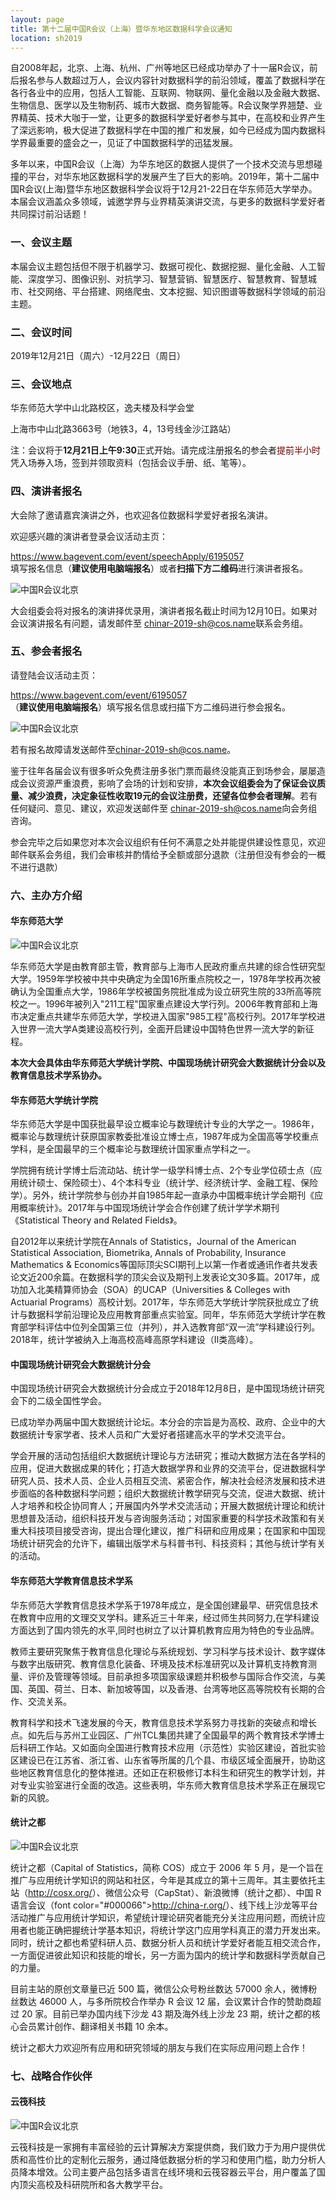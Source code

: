 ```yaml
---
layout: page
title: 第十二届中国R会议（上海）暨华东地区数据科学会议通知
location: sh2019
---
```


自2008年起，北京、上海、杭州、广州等地区已经成功举办了十一届R会议，前后报名参与人数超过万人，会议内容针对数据科学的前沿领域，覆盖了数据科学在各行各业中的应用，包括人工智能、互联网、物联网、量化金融以及金融大数据、生物信息、医学以及生物制药、城市大数据、商务智能等。R会议聚学界翘楚、业界精英、技术大咖于一堂，让更多的数据科学爱好者参与其中，在高校和业界产生了深远影响，极大促进了数据科学在中国的推广和发展，如今已经成为国内数据科学界最重要的盛会之一，见证了中国数据科学的迅猛发展。

多年以来，中国R会议（上海）为华东地区的数据人提供了一个技术交流与思想碰撞的平台，对华东地区数据科学的发展产生了巨大的影响。2019年，第十二届中国R会议(上海)暨华东地区数据科学会议将于12月21-22日在华东师范大学举办。本届会议涵盖众多领域，诚邀学界与业界精英演讲交流，与更多的数据科学爱好者共同探讨前沿话题！

### 一、会议主题

本届会议主题包括但不限于机器学习、数据可视化、数据挖掘、量化金融、人工智能、深度学习、图像识别、对抗学习、智慧营销、智慧医疗、智慧教育、智慧城市、社交网络、平台搭建、网络爬虫、文本挖掘、知识图谱等数据科学领域的前沿主题。

### 二、会议时间

2019年12月21日（周六）-12月22日（周日）

### 三、会议地点

华东师范大学中山北路校区，逸夫楼及科学会堂

上海市中山北路3663号（地铁3，4，13号线金沙江路站）

注：会议将于**12月21日上午9:30**正式开始。请完成注册报名的参会者<font color="#660000">提前半小时</font><br/>凭入场券入场，签到并领取资料（包括会议手册、纸、笔等）。

### 四、演讲者报名

大会除了邀请嘉宾演讲之外，也欢迎各位数据科学爱好者报名演讲。

欢迎感兴趣的演讲者登录会议活动主页：

<font color="#000066">https://www.bagevent.com/event/speechApply/6195057</font><br /> 
 填写报名信息（**建议使用电脑端报名**）或者**扫描下方二维码**进行演讲者报名。

<div class="row">
  <div class="col-md-10 col-md-offset-4 text-center">
    <img src="{{ 'https://github.com/StevenBoys/photo/blob/master/sh2019_speaker.jpeg?raw=true' | prepend: site.baseurl }}" alt="中国R会议北京" class="img-responsive" />
  </div>
</div>

大会组委会将对报名的演讲择优录用，演讲者报名截止时间为12月10日。如果对会议演讲报名有问题，请发邮件至
<font color="#000066">chinar-2019-sh@cos.name</font>联系会务组。

### 五、参会者报名

请登陆会议活动主页：

<font color="#000066">https://www.bagevent.com/event/6195057</font><br /> 
（**建议使用电脑端报名**）填写报名信息或扫描下方二维码进行参会报名。

<div class="row">
  <div class="col-md-10 col-md-offset-4 text-center">
    <img src="{{ 'https://github.com/StevenBoys/photo/blob/master/sh2019_aud.jpeg?raw=true' | prepend: site.baseurl }}" alt="中国R会议北京" class="img-responsive" />
  </div>
</div>

若有报名故障请发送邮件至<font color="#000066">chinar-2019-sh@cos.name</font>。

鉴于往年各届会议有很多听众免费注册多张门票而最终没能真正到场参会，屡屡造成会议资源严重浪费，影响了会场的计划和安排，**本次会议组委会为了保证会议质量、减少浪费，决定象征性收取19元的会议注册费，还望各位参会者理解**。若有任何疑问、意见、建议，欢迎发送邮件至 <font color="#000066">chinar-2019-sh@cos.name</font>向会务组咨询。

参会完毕之后如果您对本次会议组织有任何不满意之处并能提供建设性意见，欢迎邮件联系会务组，我们会审核并酌情给予全额或部分退款（注册但没有参会的一概不进行退款）

### 六、主办方介绍

#### 华东师范大学

<div class="row">
  <div class="col-md-10 col-md-offset-4 text-center">
    <img src="{{ 'https://github.com/StevenBoys/photo/blob/master/sh2019_uni.jpeg?raw=true' | prepend: site.baseurl }}" alt="中国R会议北京" class="img-responsive" />
  </div>
</div>

华东师范大学是由教育部主管，教育部与上海市人民政府重点共建的综合性研究型大学。1959年学校被中共中央确定为全国16所重点院校之一，1978年学校再次被确认为全国重点大学，1986年学校被国务院批准成为设立研究生院的33所高等院校之一。1996年被列入"211工程"国家重点建设大学行列。2006年教育部和上海市决定重点共建华东师范大学，学校进入国家"985工程"高校行列。2017年学校进入世界一流大学A类建设高校行列，全面开启建设中国特色世界一流大学的新征程。

**本次大会具体由华东师范大学统计学院、中国现场统计研究会大数据统计分会以及教育信息技术学系协办。**

#### 华东师范大学统计学院

华东师范大学是中国获批最早设立概率论与数理统计专业的大学之一。1986年，概率论与数理统计获原国家教委批准设立博士点，1987年成为全国高等学校重点学科，是全国最早的三个概率论与数理统计国家重点学科之一。

学院拥有统计学博士后流动站、统计学一级学科博士点、2个专业学位硕士点（应用统计硕士、保险硕士）、4个本科专业（统计学、经济统计学、金融工程、保险学）。另外，统计学院参与创办并自1985年起一直承办中国概率统计学会期刊《应用概率统计》。2017年与中国现场统计学会合作创建了统计学学术期刊《Statistical Theory and Related Fields》。

自2012年以来统计学院在Annals of Statistics，Journal of the American Statistical Association, Biometrika, Annals of Probability, Insurance Mathematics & Economics等国际顶尖SCI期刊上以第一作者或通讯作者共发表论文近200余篇。在数据科学的顶尖会议及期刊上发表论文30多篇。2017年，成功加入北美精算师协会（SOA）的UCAP（Universities & Colleges with Actuarial Programs）高校计划。2017年，华东师范大学统计学院获批成立了统计与数据科学前沿理论及应用教育部重点实验室。同年，华东师范大学统计学在教育部学科评估中位列全国第三位（并列），并入选教育部“双一流”学科建设行列。2018年，统计学被纳入上海高校高峰高原学科建设（II类高峰）。

#### 中国现场统计研究会大数据统计分会

中国现场统计研究会大数据统计分会成立于2018年12月8日，是中国现场统计研究会下的二级全国性学会。

已成功举办两届中国大数据统计论坛。本分会的宗旨是为高校、政府、企业中的大数据统计专家学者、技术人员和广大爱好者搭建高水平的学术交流平台。

学会开展的活动包括组织大数据统计理论与方法研究；推动大数据方法在各学科的应用，促进大数据成果的转化；打造大数据学界和业界的交流平台，促进数据科学研究人员、技术人员、企业人员相互交流、紧密合作，解决社会经济发展和技术进步面临的各种数据科学问题；组织大数据统计教学研究与交流，促进大数据、统计人才培养和校企协同育人；开展国内外学术交流活动；开展大数据统计理论和统计思想普及活动，组织科技开发与咨询服务活动；对国家重要的科学技术政策和有关重大科技项目接受咨询，提出合理化建议，推广科研和应用成果；在国家和中国现场统计研究会的允许下，编辑出版学术与科普书刊、科技资料；其他与统计学有关的活动。

#### 华东师范大学教育信息技术学系

华东师范大学教育信息技术学系于1978年成立，是全国创建最早、研究信息技术在教育中应用的文理交叉学科。建系近三十年来，经过师生共同努力,在学科建设方面达到了国内领先的水平,同时也树立了以计算机教育应用为特色的专业品牌。

教师主要研究聚焦于教育信息化理论与系统规划、学习科学与技术设计、数字媒体与数字出版研究、教育信息化装备、环境及技术标准研究以及计算机支持教育测量、评价及管理等领域。目前承担多项国家级课题并积极参与国际合作交流，与美国、英国、荷兰、日本、新加坡等国，以及香港、台湾等地区高等院校有长期的合作、交流关系。

教育科学和技术飞速发展的今天，教育信息技术学系努力寻找新的突破点和增长点。如先后与苏州工业园区、广州TCL集团共建了全国最早的两个教育技术学博士后科研工作站。又如面向全国进行教育技术应用（示范性）实验区建设，首批实验区建设已在江苏省、浙江省、山东省等所属的几个县、市级区域全面展开，协助这些地区教育信息化的整体推进。还如正在积极修订本科生和研究生的教学计划，并对专业实验室进行全面的改造。这些表明，华东师大教育信息技术学系正在展现它新的风貌。

#### 统计之都

<div class="row">
  <div class="col-md-10 col-md-offset-4 text-center">
    <img src="{{ 'https://github.com/StevenBoys/photo/blob/master/cos.jpeg?raw=true' | prepend: site.baseurl }}" alt="中国R会议北京" class="img-responsive" />
  </div>
</div>

统计之都（Capital of Statistics，简称 COS）成立于 2006 年 5 月，是一个旨在推广与应用统计学知识的网站和社区，今年是其成立的第十三周年。其主要依托主站（<font color="#000066">http://cosx.org/</font>）、微信公众号（CapStat）、新浪微博（统计之都）、中国 R 语言会议（font color="#000066">http://china-r.org/</font>）、线下线上沙龙等平台活动推广与应用统计学知识，希望统计理论研究者能充分关注应用问题，而统计应用者也能正确把握统计学基本知识，将统计学这门应用学科真正的潜力开发出来。同时，统计之都也希望科研人员、数据分析人员和统计学爱好者能互相交流合作，一方面促进彼此知识和技能的增长，另一方面为国内的统计学和数据科学贡献自己的力量。

目前主站的原创文章量已近 500 篇，微信公众号粉丝数达 57000 余人，微博粉丝数达 46000 人，与多所院校合作举办 R 会议 12 届，会议累计合作的赞助商超过 20 家。目前已举办国内线下沙龙 43 期及海外线上沙龙 23 期，统计之都的核心会员累计创作、翻译相关书籍 10 余本。

统计之都大力欢迎所有应用和研究领域的朋友与我们在实际应用问题上合作！

### 七、战略合作伙伴

#### 云筏科技

<div class="row">
  <div class="col-md-10 col-md-offset-4 text-center">
    <img src="{{ 'https://github.com/StevenBoys/photo/blob/master/cloudraft.jpeg?raw=true' | prepend: site.baseurl }}" alt="中国R会议北京" class="img-responsive" />
  </div>
</div>

云筏科技是一家拥有丰富经验的云计算解决方案提供商，我们致力于为用户提供优质和高性价比的定制化云服务，通过降低数据分析的学习和使用门槛，助力分析人员降本增效。公司主要产品包括多语言在线环境和云筏容器云平台，用户覆盖了国内顶尖高校及科研院所和各大教学平台。

